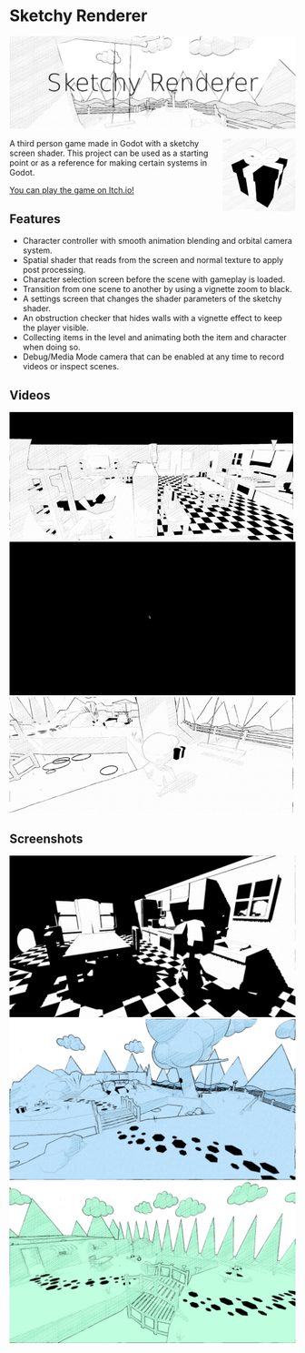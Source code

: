 # Sketchy Renderer

![Banner](Images/banner.jpg)

<img style="float: right;" src="icon.png"></img>

 A third person game made in Godot with a sketchy screen shader.
 This project can be used as a starting point or as a reference for making certain systems in Godot.

 [You can play the game on Itch.io!](https://gyrthmcmulin.itch.io/sketchy-renderer)

 ## Features

* Character controller with smooth animation blending and orbital camera system.
* Spatial shader that reads from the screen and normal texture to apply post processing.
* Character selection screen before the scene with gameplay is loaded.
* Transition from one scene to another by using a vignette zoom to black.
* A settings screen that changes the shader parameters of the sketchy shader.
* An obstruction checker that hides walls with a vignette effect to keep the player visible.
* Collecting items in the level and animating both the item and character when doing so.
* Debug/Media Mode camera that can be enabled at any time to record videos or inspect scenes.

## Videos

![Video 1](Images/obstruction_checker.gif)
![Video 2](Images/character_selection.gif)
![Video 3](Images/collect_item.gif)

## Screenshots

![Screenshot 1](Images/screenshot_1.jpg)
![Screenshot 2](Images/screenshot_3.jpg)
![Screenshot 3](Images/screenshot_4.jpg)